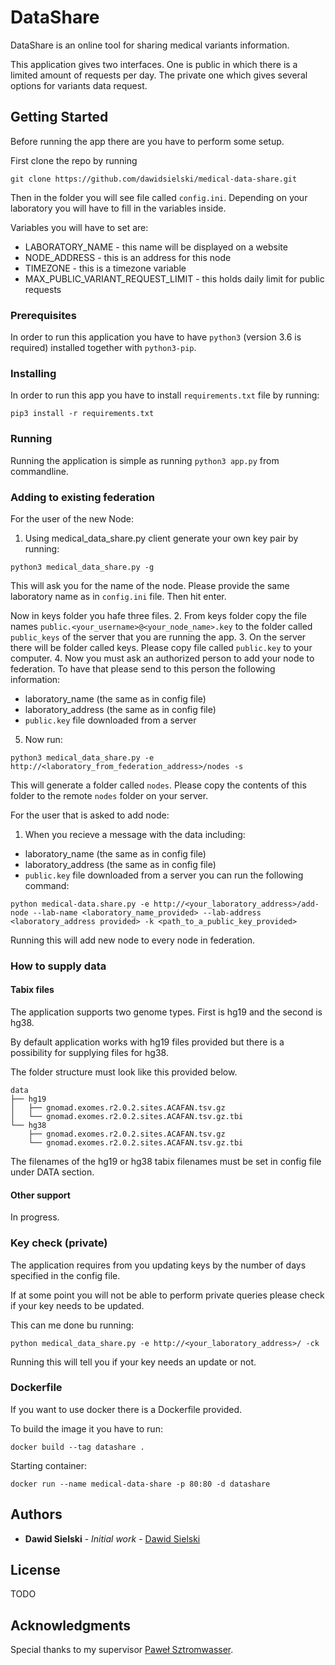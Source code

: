 # DataShare

DataShare is an online tool for sharing medical variants information.

This application gives two interfaces. One is public in which there is a limited amount of requests per day.
The private one which gives several options for variants data request.

## Getting Started

Before running the app there are you have to perform some setup.

First clone the repo by running
 ```
 git clone https://github.com/dawidsielski/medical-data-share.git
 ```
Then in the folder you will see file called `config.ini`. 
Depending on your laboratory you will have to fill in the variables inside.

Variables you will have to set are:
* LABORATORY_NAME - this name will be displayed on a website
* NODE_ADDRESS - this is an address for this node
* TIMEZONE - this is a timezone variable
* MAX_PUBLIC_VARIANT_REQUEST_LIMIT - this holds daily limit for public requests

### Prerequisites

In order to run this application you have to have `python3` (version 3.6 is required) installed together with `python3-pip`.

### Installing

In order to run this app you have to install `requirements.txt` file by running:
```
pip3 install -r requirements.txt
```

### Running

Running the application is simple as running `python3 app.py` from commandline.

### Adding to existing federation

For the user of the new Node:
1. Using medical_data_share.py client generate your own key pair by running:
```
python3 medical_data_share.py -g
```
This will ask you for the name of the node. Please provide the same laboratory name as in `config.ini` file. Then hit enter.

Now in keys folder you hafe three files.
2. From keys folder copy the file names `public.<your_username>@<your_node_name>.key` to the folder called `public_keys` of the server that you are running the app.
3. On the server there will be folder called keys. Please copy file called `public.key` to your computer.
4. Now you must ask an authorized person to add your node to federation. To have that please send to this person the following information:
* laboratory_name (the same as in config file)
* laboratory_address (the same as in config file)
* `public.key` file downloaded from a server
5. Now run:
```
python3 medical_data_share.py -e http://<laboratory_from_federation_address>/nodes -s
```

This will generate a folder called `nodes`. Please copy the contents of this folder to the remote `nodes` folder on your server.


For the user that is asked to add node:
1. When you recieve a message with the data including:
* laboratory_name (the same as in config file)
* laboratory_address (the same as in config file)
* `public.key` file downloaded from a server
you can run the following command:
```
python medical-data.share.py -e http://<your_laboratory_address>/add-node --lab-name <laboratory_name_provided> --lab-address <laboratory_address provided> -k <path_to_a_public_key_provided>
```
Running this will add new node to every node in federation.

### How to supply data

#### Tabix files
The application supports two genome types. First is hg19 and the second is hg38.

By default application works with hg19 files provided but there is a possibility for supplying files for hg38.

The folder structure must look like this provided below. 

```
data
├── hg19
│   ├── gnomad.exomes.r2.0.2.sites.ACAFAN.tsv.gz
│   └── gnomad.exomes.r2.0.2.sites.ACAFAN.tsv.gz.tbi
└── hg38
    ├── gnomad.exomes.r2.0.2.sites.ACAFAN.tsv.gz
    └── gnomad.exomes.r2.0.2.sites.ACAFAN.tsv.gz.tbi
```

The filenames of the hg19 or hg38 tabix filenames must be set in config file under DATA section.

#### Other support
In progress.

### Key check (private)

The application requires from you updating keys by the number of days specified in the config file.

If at some point you will not be able to perform private queries please check if your key needs to be updated.

This can me done bu running:
```
python medical_data_share.py -e http://<your_laboratory_address>/ -ck
```
Running this will tell you if your key needs an update or not.



### Dockerfile

If you want to use docker there is a Dockerfile provided.

To build the image it you have to run:
```
docker build --tag datashare .
```

Starting container:
```
docker run --name medical-data-share -p 80:80 -d datashare
```

## Authors

* **Dawid Sielski** - *Initial work* - [Dawid Sielski](https://github.com/dawidsielski)

## License

TODO

## Acknowledgments

Special thanks to my supervisor [Paweł Sztromwasser](https://github.com/seru71).
